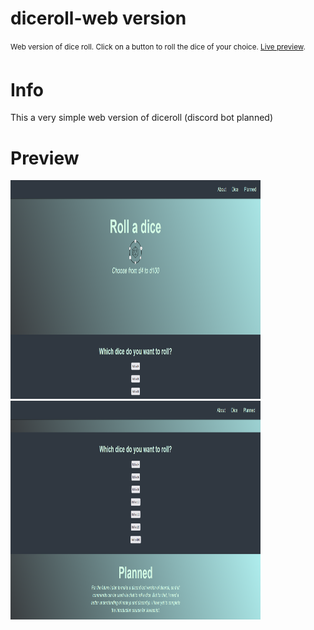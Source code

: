 # **diceroll-web version**
<sup>Web version of dice roll. Click on a button to roll the dice of your choice. [Live preview](https://codepen.io/m0rthe/pen/LYJKwwe).<sup>

# **Info**
This a very simple web version of diceroll (discord bot planned)

# **Preview**
<img src="/images/diceroll-web.png" width="400" height="350" />
<img src="/images/diceroll-web2.png" width="400" height="350" />

